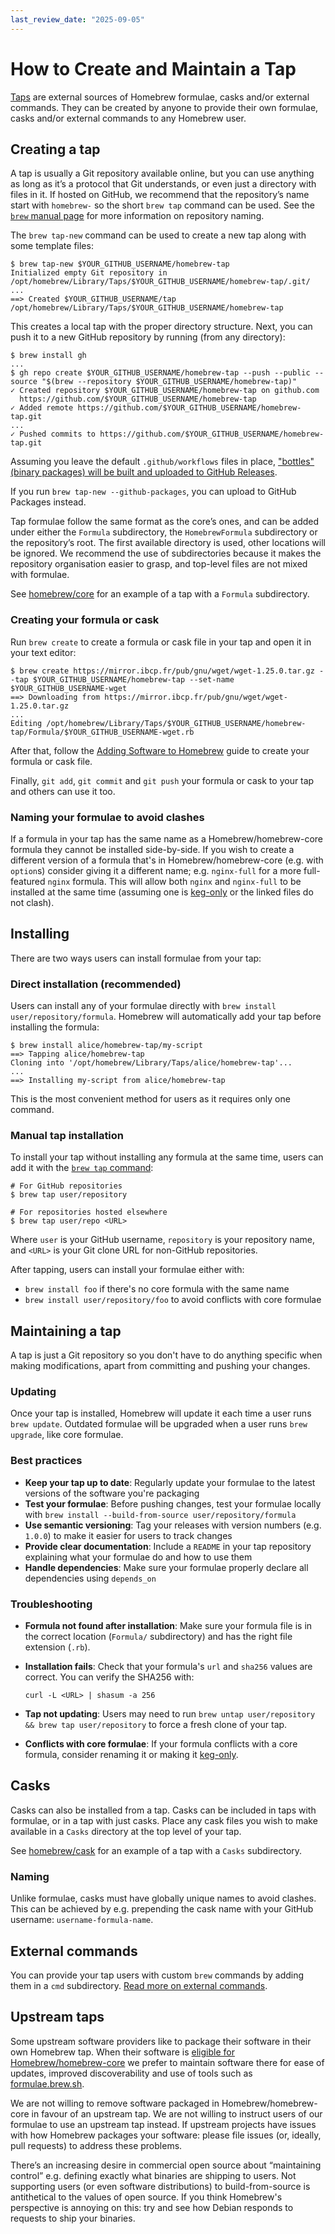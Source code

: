 ```yaml
---
last_review_date: "2025-09-05"
---
```


# How to Create and Maintain a Tap

[Taps](Taps.md) are external sources of Homebrew formulae, casks and/or external commands. They can be created by anyone to provide their own formulae, casks and/or external commands to any Homebrew user.

## Creating a tap

A tap is usually a Git repository available online, but you can use anything as long as it’s a protocol that Git understands, or even just a directory with files in it. If hosted on GitHub, we recommend that the repository’s name start with `homebrew-` so the short `brew tap` command can be used. See the [`brew` manual page](Manpage.md) for more information on repository naming.

The `brew tap-new` command can be used to create a new tap along with some template files:

```console
$ brew tap-new $YOUR_GITHUB_USERNAME/homebrew-tap
Initialized empty Git repository in /opt/homebrew/Library/Taps/$YOUR_GITHUB_USERNAME/homebrew-tap/.git/
...
==> Created $YOUR_GITHUB_USERNAME/tap
/opt/homebrew/Library/Taps/$YOUR_GITHUB_USERNAME/homebrew-tap
```

This creates a local tap with the proper directory structure.
Next, you can push it to a new GitHub repository by running (from any directory):

```console
$ brew install gh
...
$ gh repo create $YOUR_GITHUB_USERNAME/homebrew-tap --push --public --source "$(brew --repository $YOUR_GITHUB_USERNAME/homebrew-tap)"
✓ Created repository $YOUR_GITHUB_USERNAME/homebrew-tap on github.com
  https://github.com/$YOUR_GITHUB_USERNAME/homebrew-tap
✓ Added remote https://github.com/$YOUR_GITHUB_USERNAME/homebrew-tap.git
...
✓ Pushed commits to https://github.com/$YOUR_GITHUB_USERNAME/homebrew-tap.git
```

Assuming you leave the default `.github/workflows` files in place,
["bottles" (binary packages) will be built and uploaded to GitHub Releases](https://brew.sh/2020/11/18/homebrew-tap-with-bottles-uploaded-to-github-releases).

If you run `brew tap-new --github-packages`, you can upload to GitHub Packages instead.

Tap formulae follow the same format as the core’s ones, and can be added under either the `Formula` subdirectory, the `HomebrewFormula` subdirectory or the repository’s root. The first available directory is used, other locations will be ignored. We recommend the use of subdirectories because it makes the repository organisation easier to grasp, and top-level files are not mixed with formulae.

See [homebrew/core](https://github.com/Homebrew/homebrew-core) for an example of a tap with a `Formula` subdirectory.

### Creating your formula or cask

Run `brew create` to create a formula or cask file in your tap and open it in your text editor:

```console
$ brew create https://mirror.ibcp.fr/pub/gnu/wget/wget-1.25.0.tar.gz --tap $YOUR_GITHUB_USERNAME/homebrew-tap --set-name $YOUR_GITHUB_USERNAME-wget
==> Downloading from https://mirror.ibcp.fr/pub/gnu/wget/wget-1.25.0.tar.gz
...
Editing /opt/homebrew/Library/Taps/$YOUR_GITHUB_USERNAME/homebrew-tap/Formula/$YOUR_GITHUB_USERNAME-wget.rb
```

After that, follow the [Adding Software to Homebrew](Adding-Software-to-Homebrew.md) guide to create your formula or cask file.

Finally, `git add`, `git commit` and `git push` your formula or cask to your tap and others can use it too.

### Naming your formulae to avoid clashes

If a formula in your tap has the same name as a Homebrew/homebrew-core formula they cannot be installed side-by-side. If you wish to create a different version of a formula that's in Homebrew/homebrew-core (e.g. with `option`s) consider giving it a different name; e.g. `nginx-full` for a more full-featured `nginx` formula. This will allow both `nginx` and `nginx-full` to be installed at the same time (assuming one is [keg-only](FAQ.md#what-does-keg-only-mean) or the linked files do not clash).

## Installing

There are two ways users can install formulae from your tap:

### Direct installation (recommended)

Users can install any of your formulae directly with `brew install user/repository/formula`. Homebrew will automatically add your tap before installing the formula:

```console
$ brew install alice/homebrew-tap/my-script
==> Tapping alice/homebrew-tap
Cloning into '/opt/homebrew/Library/Taps/alice/homebrew-tap'...
...
==> Installing my-script from alice/homebrew-tap
```

This is the most convenient method for users as it requires only one command.

### Manual tap installation

To install your tap without installing any formula at the same time, users can add it with the [`brew tap` command](Taps.md):

```console
# For GitHub repositories
$ brew tap user/repository

# For repositories hosted elsewhere
$ brew tap user/repo <URL>
```

Where `user` is your GitHub username, `repository` is your repository name, and `<URL>` is your Git clone URL for non-GitHub repositories.

After tapping, users can install your formulae either with:

- `brew install foo` if there's no core formula with the same name
- `brew install user/repository/foo` to avoid conflicts with core formulae

## Maintaining a tap

A tap is just a Git repository so you don't have to do anything specific when making modifications, apart from committing and pushing your changes.

### Updating

Once your tap is installed, Homebrew will update it each time a user runs `brew update`. Outdated formulae will be upgraded when a user runs `brew upgrade`, like core formulae.

### Best practices

- **Keep your tap up to date**: Regularly update your formulae to the latest versions of the software you're packaging
- **Test your formulae**: Before pushing changes, test your formulae locally with `brew install --build-from-source user/repository/formula`
- **Use semantic versioning**: Tag your releases with version numbers (e.g. `1.0.0`) to make it easier for users to track changes
- **Provide clear documentation**: Include a `README` in your tap repository explaining what your formulae do and how to use them
- **Handle dependencies**: Make sure your formulae properly declare all dependencies using `depends_on`

### Troubleshooting

- **Formula not found after installation**: Make sure your formula file is in the correct location (`Formula/` subdirectory) and has the right file extension (`.rb`).
- **Installation fails**: Check that your formula's `url` and `sha256` values are correct. You can verify the SHA256 with:

  ```console
  curl -L <URL> | shasum -a 256
  ```

- **Tap not updating**: Users may need to run `brew untap user/repository && brew tap user/repository` to force a fresh clone of your tap.
- **Conflicts with core formulae**: If your formula conflicts with a core formula, consider renaming it or making it [keg-only](FAQ.md#what-does-keg-only-mean).

## Casks

Casks can also be installed from a tap. Casks can be included in taps with formulae, or in a tap with just casks. Place any cask files you wish to make available in a `Casks` directory at the top level of your tap.

See [homebrew/cask](https://github.com/Homebrew/homebrew-cask) for an example of a tap with a `Casks` subdirectory.

### Naming

Unlike formulae, casks must have globally unique names to avoid clashes. This can be achieved by e.g. prepending the cask name with your GitHub username: `username-formula-name`.

## External commands

You can provide your tap users with custom `brew` commands by adding them in a `cmd` subdirectory. [Read more on external commands](External-Commands.md).

## Upstream taps

Some upstream software providers like to package their software in their own Homebrew tap. When their software is [eligible for Homebrew/homebrew-core](Acceptable-Formulae.md) we prefer to maintain software there for ease of updates, improved discoverability and use of tools such as [formulae.brew.sh](https://formulae.brew.sh/).

We are not willing to remove software packaged in Homebrew/homebrew-core in favour of an upstream tap. We are not willing to instruct users of our formulae to use an upstream tap instead. If upstream projects have issues with how Homebrew packages your software: please file issues (or, ideally, pull requests) to address these problems.

There’s an increasing desire in commercial open source about “maintaining control” e.g. defining exactly what binaries are shipping to users. Not supporting users (or even software distributions) to build-from-source is antithetical to the values of open source. If you think Homebrew's perspective is annoying on this: try and see how Debian responds to requests to ship your binaries.
